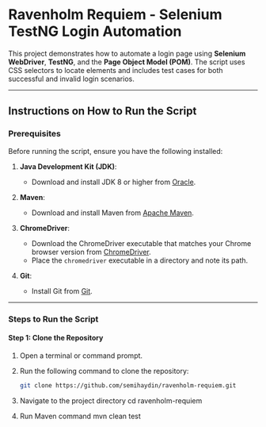 # Ravenholm Requiem - Selenium TestNG Login Automation

This project demonstrates how to automate a login page using **Selenium WebDriver**, **TestNG**, and the **Page Object Model (POM)**. The script uses CSS selectors to locate elements and includes test cases for both successful and invalid login scenarios.

---

## **Instructions on How to Run the Script**

### **Prerequisites**

Before running the script, ensure you have the following installed:

1. **Java Development Kit (JDK)**:
   - Download and install JDK 8 or higher from [Oracle](https://www.oracle.com/java/technologies/javase-downloads.html).

2. **Maven**:
   - Download and install Maven from [Apache Maven](https://maven.apache.org/download.cgi).

3. **ChromeDriver**:
   - Download the ChromeDriver executable that matches your Chrome browser version from [ChromeDriver](https://sites.google.com/chromium.org/driver/).
   - Place the `chromedriver` executable in a directory and note its path.

4. **Git**:
   - Install Git from [Git](https://git-scm.com/downloads).

---

### **Steps to Run the Script**

#### **Step 1: Clone the Repository**
1. Open a terminal or command prompt.
2. Run the following command to clone the repository:

   ```bash
   git clone https://github.com/semihaydin/ravenholm-requiem.git

3. Navigate to the project directory
   cd ravenholm-requiem

4. Run Maven command
   mvn clean test
